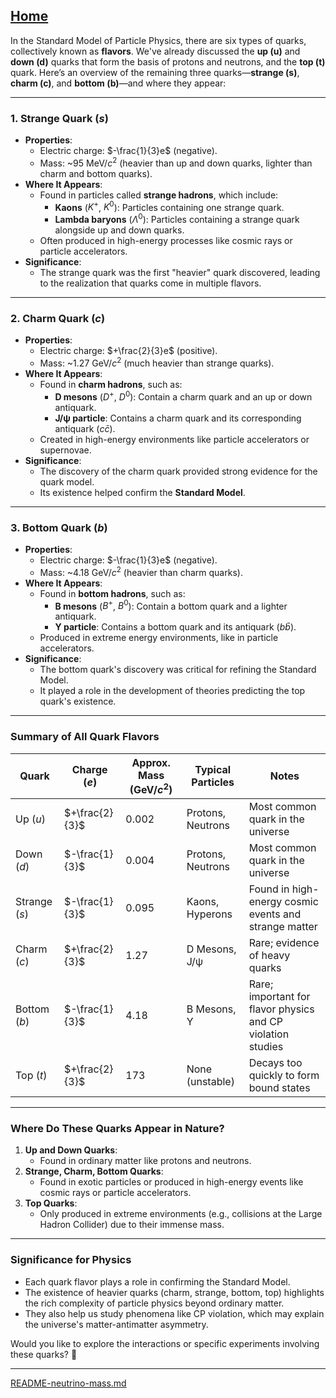 [Home](https://t2m.io/VwvDcuw)
---

In the Standard Model of Particle Physics, there are six types of quarks, collectively known as **flavors**. We've already discussed the **up (u)** and **down (d)** quarks that form the basis of protons and neutrons, and the **top (t)** quark. Here’s an overview of the remaining three quarks—**strange (s)**, **charm (c)**, and **bottom (b)**—and where they appear:

---

### **1. Strange Quark ($s$)**
- **Properties**:
  - Electric charge: $-\frac{1}{3}e$ (negative).
  - Mass: ~95 MeV/$c^2$ (heavier than up and down quarks, lighter than charm and bottom quarks).
- **Where It Appears**:
  - Found in particles called **strange hadrons**, which include:
    - **Kaons** ($K^+$, $K^0$): Particles containing one strange quark.
    - **Lambda baryons** ($\Lambda^0$): Particles containing a strange quark alongside up and down quarks.
  - Often produced in high-energy processes like cosmic rays or particle accelerators.
- **Significance**:
  - The strange quark was the first "heavier" quark discovered, leading to the realization that quarks come in multiple flavors.

---

### **2. Charm Quark ($c$)**
- **Properties**:
  - Electric charge: $+\frac{2}{3}e$ (positive).
  - Mass: ~1.27 GeV/$c^2$ (much heavier than strange quarks).
- **Where It Appears**:
  - Found in **charm hadrons**, such as:
    - **D mesons** ($D^+$, $D^0$): Contain a charm quark and an up or down antiquark.
    - **J/ψ particle**: Contains a charm quark and its corresponding antiquark ($c\bar{c}$).
  - Created in high-energy environments like particle accelerators or supernovae.
- **Significance**:
  - The discovery of the charm quark provided strong evidence for the quark model.
  - Its existence helped confirm the **Standard Model**.

---

### **3. Bottom Quark ($b$)**
- **Properties**:
  - Electric charge: $-\frac{1}{3}e$ (negative).
  - Mass: ~4.18 GeV/$c^2$ (heavier than charm quarks).
- **Where It Appears**:
  - Found in **bottom hadrons**, such as:
    - **B mesons** ($B^+$, $B^0$): Contain a bottom quark and a lighter antiquark.
    - **Υ particle**: Contains a bottom quark and its antiquark ($b\bar{b}$).
  - Produced in extreme energy environments, like in particle accelerators.
- **Significance**:
  - The bottom quark's discovery was critical for refining the Standard Model.
  - It played a role in the development of theories predicting the top quark's existence.

---

### **Summary of All Quark Flavors**

| Quark    | Charge ($e$) | Approx. Mass ($\text{GeV}/c^2$) | Typical Particles | Notes                                                                 |
|----------|------------------|-------------------------------------|-------------------|----------------------------------------------------------------------|
| Up ($u$)     | $+\frac{2}{3}$  | 0.002                      | Protons, Neutrons | Most common quark in the universe                                    |
| Down ($d$)   | $-\frac{1}{3}$  | 0.004                      | Protons, Neutrons | Most common quark in the universe                                    |
| Strange ($s$)| $-\frac{1}{3}$  | 0.095                      | Kaons, Hyperons   | Found in high-energy cosmic events and strange matter                |
| Charm ($c$)  | $+\frac{2}{3}$  | 1.27                       | D Mesons, J/ψ     | Rare; evidence of heavy quarks                                       |
| Bottom ($b$) | $-\frac{1}{3}$  | 4.18                       | B Mesons, Υ       | Rare; important for flavor physics and CP violation studies          |
| Top ($t$)    | $+\frac{2}{3}$  | 173                        | None (unstable)   | Decays too quickly to form bound states                              |

---

### **Where Do These Quarks Appear in Nature?**
1. **Up and Down Quarks**:
   - Found in ordinary matter like protons and neutrons.
2. **Strange, Charm, Bottom Quarks**:
   - Found in exotic particles or produced in high-energy events like cosmic rays or particle accelerators.
3. **Top Quarks**:
   - Only produced in extreme environments (e.g., collisions at the Large Hadron Collider) due to their immense mass.

---

### **Significance for Physics**
- Each quark flavor plays a role in confirming the Standard Model.
- The existence of heavier quarks (charm, strange, bottom, top) highlights the rich complexity of particle physics beyond ordinary matter.
- They also help us study phenomena like CP violation, which may explain the universe's matter-antimatter asymmetry.

Would you like to explore the interactions or specific experiments involving these quarks? 🚀


---

[README-neutrino-mass.md](https://t2m.io/RBhF8xT)
